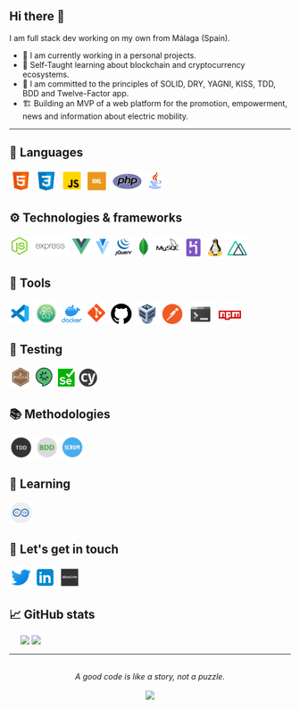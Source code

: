 ## Hi there 👋

I am full stack dev working on my own from Málaga (Spain).

- 🔭 I am currently working in a personal projects.
- 🌱 Self-Taught learning about blockchain and cryptocurrency ecosystems.
- 🤔 I am committed to the principles of SOLID, DRY, YAGNI, KISS, TDD, BDD and Twelve-Factor app.
- 🏗️ Building an MVP of a web platform for the promotion, empowerment, news and information about electric mobility.

---

## 👅&nbsp;Languages

<div>
    <a href="#"><img height="41" src="./icons/html-5.png"/></a>
    <a href="#"><img height="42" src="./icons/css-3.png"/></a>
    <a href="#"><img height="42" src="./icons/javascript.png"/></a>
    <a href="#"><img height="39" src="./icons/xml.png"/></a>
    <a href="#"><img height="38" src="./icons/php.png"/></a>
    <a href="#"><img height="38" src="./icons/java.png"/></a>
</div>

## ⚙️&nbsp;Technologies & frameworks

<div>
    <a href="#"><img height="38" src="./icons/node.png"/></a>
    <a href="#"><img height="42" src="./icons/expressjs.png"/></a>
    <a href="#"><img height="35" src="./icons/vue.png"/></a>
    <a href="#"><img height="34" src="./icons/vuetify.png"/></a>
    <a href="#"><img height="38" src="./icons/jquery.png"/></a>
    <a href="#"><img height="36" src="./icons/mongodb.png"/></a>
    <a href="#"><img height="40" src="./icons/mysql.png"/></a>
    <a href="#"><img height="36" src="./icons/heroku.png"/></a>
    <a href="#"><img height="35" src="./icons/linux.png"/></a>
    <a href="#"><img height="42" src="./icons/nuxt.png"/></a>
</div>

## 🧰&nbsp;Tools

<div>
    <a href="#"><img height="38" src="./icons/visual-studio-code.png"/></a>
    <a href="#"><img height="44" src="./icons/atom.png"/></a>
    <a href="#"><img height="34" src="./icons/docker.png"/></a>
    <a href="#"><img height="40" src="./icons/git.png"/></a>
    <a href="#"><img height="37" src="./icons/github.png"/></a>
    <a href="#"><img height="40" src="./icons/virtualbox.png"/></a>
    <a href="#"><img height="36" src="./icons/postman.png"/></a>
    <a href="#"><img height="40" src="./icons/console.png"/></a>
    <a href="#"><img height="40" src="./icons/npm.png"/></a>
</div>

## 🧪&nbsp;Testing

<div>
    <a href="#"><img height="40" src="./icons/mocha.png"/></a>
    <a href="#"><img height="40" src="./icons/cucumber.png"/></a>
    <a href="#"><img height="38" src="./icons/selenium.png"/></a>
    <a href="#"><img height="36" src="./icons/cypress.png"/></a>
</div>

## 📚&nbsp;Methodologies

<div>
    <a href="#"><img height="42" src="./icons/tdd.png"/></a>
    <a href="#"><img height="42" src="./icons/bdd.png"/></a>
    <a href="#"><img height="42" src="./icons/scrum-methodology.png"/></a>
</div>

## 📖&nbsp;Learning

<div>
    <a href="#"><img height="42" src="./icons/ci&cd.png"/></a>
</div>

## 💬&nbsp;Let's get in touch

<div>
    <a href="https://twitter.com/chiquerodiego"><img height="40" src="./icons/twitter.png"/></a>
    <a href="https://www.linkedin.com/in/diego-chiquero-mena/"><img height="40" src="./icons/linkedin.png"/></a>
    <a href="https://about.me/diegochiquero/"><img height="40" src="./icons/aboutme.png"/></a>
</div>

## 📈&nbsp;GitHub stats

<div align="left">
<img height='130px' style="padding-left:20px" src="https://github-readme-stats.vercel.app/api?username=diegochiquero&hide_title=true&show_icons=true&include_all_commits=true&line_height=21&bg_color=0,EC6C6C,FFD479,FFFC79,73FA79&theme=graywhite" />

<img height='130px' src="https://github-readme-stats.vercel.app/api/top-langs/?username=diegochiquero&hide_title=true&layout=compact&bg_color=0,73FA79,73FDFF,D783FF&theme=graywhite" />
</div>

---
<br/>
<div align="center">
    <i>A good code is like a story, not a puzzle.</i><br/><br/>
    <img src="https://visitor-badge.glitch.me/badge?page_id=diegochiquero.diegochiquero"/>
</div>



